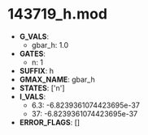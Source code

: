 # 143719_h.mod

- **G_VALS**:
  - gbar_h: 1.0
- **GATES**:
  - n: 1
- **SUFFIX**: h
- **GMAX_NAME**: gbar_h
- **STATES**: ['n']
- **I_VALS**:
  - 6.3: -6.8239361074423695e-37
  - 37: -6.8239361074423695e-37
- **ERROR_FLAGS**: []
